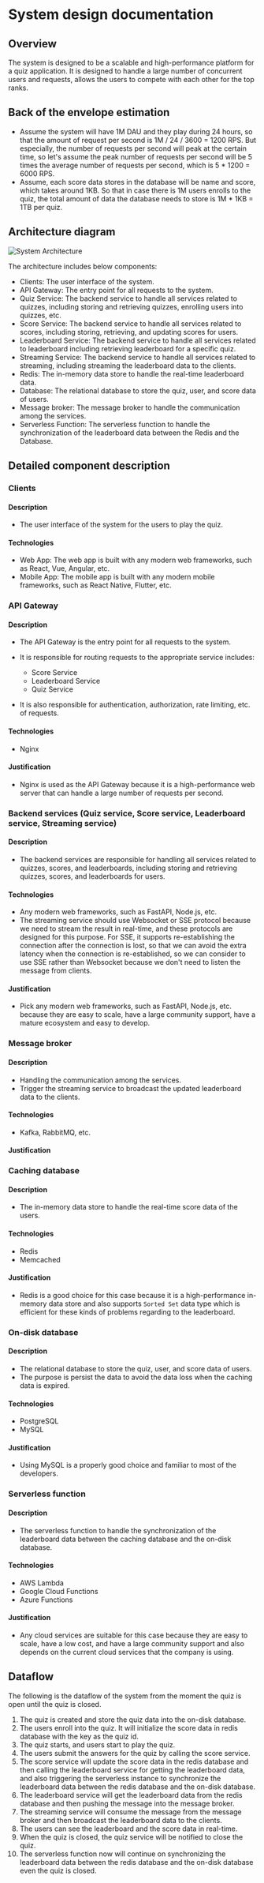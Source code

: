 # System design documentation

## Overview

The system is designed to be a scalable and high-performance platform for a
quiz application. It is designed to handle a large number of concurrent users
and requests, allows the users to compete with each other for the top ranks.

## Back of the envelope estimation

- Assume the system will have 1M DAU and they play during 24 hours, so that
the amount of request per second is 1M / 24 / 3600 = 1200 RPS. But especially,
the number of requests per second will peak at the certain time, so let's assume
the peak number of requests per second will be 5 times the average number of
requests per second, which is 5 * 1200 = 6000 RPS.
- Assume, each score data stores in the database will be name and score, which
takes around 1KB. So that in case there is 1M users enrolls to the quiz, the
total amount of data the database needs to store is 1M * 1KB = 1TB per quiz.

## Architecture diagram

![System Architecture](./system_architecture.png)

The architecture includes below components:
- Clients: The user interface of the system.
- API Gateway: The entry point for all requests to the system.
- Quiz Service: The backend service to handle all services related to quizzes,
  including storing and retrieving quizzes, enrolling users into quizzes, etc.
- Score Service: The backend service to handle all services related to scores,
  including storing, retrieving, and updating scores for users.
- Leaderboard Service: The backend service to handle all services related to
  leaderboard including retrieving leaderboard for a specific quiz.
- Streaming Service: The backend service to handle all services related to
  streaming, including streaming the leaderboard data to the clients.
- Redis: The in-memory data store to handle the real-time leaderboard data.
- Database: The relational database to store the quiz, user, and score data of
  users.
- Message broker: The message broker to handle the communication among the services.
- Serverless Function: The serverless function to handle the synchronization of
  the leaderboard data between the Redis and the Database.


## Detailed component description

### Clients

#### Description
- The user interface of the system for the users to play the quiz.

#### Technologies
- Web App: The web app is built with any modern web frameworks, such as React,
  Vue, Angular, etc.
- Mobile App: The mobile app is built with any modern mobile frameworks, such as
  React Native, Flutter, etc.

### API Gateway

#### Description
- The API Gateway is the entry point for all requests to the system.

- It is responsible for routing requests to the appropriate service includes:
  - Score Service
  - Leaderboard Service
  - Quiz Service

- It is also responsible for authentication, authorization, rate limiting,
  etc. of requests.

#### Technologies
- Nginx

#### Justification
- Nginx is used as the API Gateway because it is a high-performance web server
that can handle a large number of requests per second.

### Backend services (Quiz service, Score service, Leaderboard service, Streaming service)

#### Description
- The backend services are responsible for handling all services related to
quizzes, scores, and leaderboards, including storing and retrieving quizzes,
scores, and leaderboards for users.


#### Technologies
- Any modern web frameworks, such as FastAPI, Node.js, etc.
- The streaming service should use Websocket or SSE protocol because we need to
stream the result in real-time, and these protocols are designed for this purpose.
For SSE, it supports re-establishing the connection after the connection is lost,
so that we can avoid the extra latency when the connection is re-established, so
we can consider to use SSE rather than Websocket because we don't need to listen
the message from clients.

#### Justification
- Pick any modern web frameworks, such as FastAPI, Node.js, etc. because they are
easy to scale, have a large community support, have a mature ecosystem and easy
to develop.

### Message broker

#### Description
- Handling the communication among the services.
- Trigger the streaming service to broadcast the updated leaderboard data to
the clients.

#### Technologies
- Kafka, RabbitMQ, etc.

#### Justification


### Caching database

#### Description
- The in-memory data store to handle the real-time score data of the users.

#### Technologies
- Redis
- Memcached

#### Justification
- Redis is a good choice for this case because it is a high-performance in-memory
data store and also supports `Sorted Set` data type which is efficient for these
kinds of problems regarding to the leaderboard.


### On-disk database

#### Description
- The relational database to store the quiz, user, and score data of users.
- The purpose is persist the data to avoid the data loss when the caching data is
expired.

#### Technologies
- PostgreSQL
- MySQL

#### Justification
- Using MySQL is a properly good choice and familiar to most of the developers.


### Serverless function

#### Description
- The serverless function to handle the synchronization of the leaderboard data
between the caching database and the on-disk database.

#### Technologies
- AWS Lambda
- Google Cloud Functions
- Azure Functions

#### Justification
- Any cloud services are suitable for this case because they are easy to scale,
have a low cost, and have a large community support and also depends on the
current cloud services that the company is using.


## Dataflow

The following is the dataflow of the system from the moment the quiz is open
until the quiz is closed.

1. The quiz is created and store the quiz data into the on-disk database.
2. The users enroll into the quiz. It will initialize the score data in redis
database with the key as the quiz id.
3. The quiz starts, and users start to play the quiz.
4. The users submit the answers for the quiz by calling the score service.
5. The score service will update the score data in the redis database and then
calling the leaderboard service for getting the leaderboard data, and also triggering
the serverless instance to synchronize the leaderboard data between the redis
database and the on-disk database.
6. The leaderboard service will get the leaderboard data from the redis database
and then pushing the message into the message broker.
7. The streaming service will consume the message from the message broker and
then broadcast the leaderboard data to the clients.
8. The users can see the leaderboard and the score data in real-time.
9. When the quiz is closed, the quiz service will be notified to close the quiz.
10. The serverless function now will continue on synchronizing the leaderboard
data between the redis database and the on-disk database even the quiz is closed.